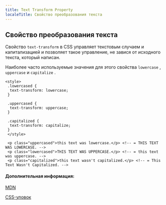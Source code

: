 ```yaml
---
title: Text Transform Property
localeTitle: Свойство преобразования текста
---
```

## Свойство преобразования текста

Свойство `text-transform` в CSS управляет текстовым случаем и капитализацией и позволяет такое управление, не завися от исходного текста, который написан.

Наиболее часто используемые значения для этого свойства `lowercase` , `uppercase` и `capitalize` .
```
<style> 
 .lowercased { 
  text-transform: lowercase; 
 } 
 
 .uppercased { 
  text-transform: uppercase; 
 } 
 
 .capitalized { 
  text-transform: capitalize; 
 } 
 </style> 
 
 <p class="uppercased">this text was lowercase.</p> <!-- = THIS TEXT WAS LOWERCASE. --> 
 <p class="lowercased">THIS TEXT WAS UPPERCASE.</p> <!-- = this text was uppercase. --> 
 <p class="capitalized">this text wasn't capitalized.</p> <!-- = This Text Wasn't Capitalized. --> 
```

#### Дополнительная информация:

[MDN](https://developer.mozilla.org/en-US/docs/Web/CSS/text-transform)

[CSS-уловок](https://css-tricks.com/almanac/properties/t/text-transform/)